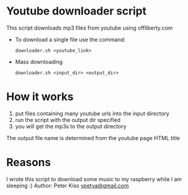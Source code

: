 Youtube downloader script
=========================

This script downloads mp3 files from youtube using offliberty.com

* To download a single file use the command:

    `downloader.sh <youtube_link>`

* Mass downloading
    
    `downloader.sh <input_dir> <output_dir>`

How it works
============

1. put files containing many youtube urls into the input directory 
2. run the script with the output dir specified
3. you will get the mp3s to the output directory

The output file name is determined from the youtube page HTML title

Reasons
=======

I wrote this script to download some music to my raspberry while I am sleeping :)
Author: Peter Kiss <ypetya@gmail.com>
